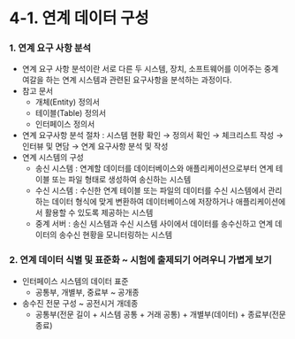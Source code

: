 # 4-1. 연계 데이터 구성

### 1. 연계 요구 사항 분석

- 연계 요구 사항 분석이란 서로 다른 두 시스템, 장치, 소프트웨어를 이어주는 중계 여갈을 하는 연계 시스템과 관련된 요구사항을 분석하는 과정이다.
- 참고 문서
    - 개체(Entity) 정의서
    - 테이블(Table) 정의서
    - 인터페이스 정의서
- 연계 요구사항 분석 절차 
     : 시스템 현황 확인 → 정의서 확인 → 체크리스트 작성 → 인터뷰 및 면담 → 연계 요구사항 분석 및 작성
- 연계 시스템의 구성
    - 송신 시스템 : 연계할 데이터를 데이터베이스와 애플리케이션으로부터 연계 테이블 또는 파일 형태로 생성하여 송신하는 시스템
    - 수신 시스템 : 수신한 연계 테이블 또는 파일의 데이터를 수신 시스템에서 관리하는 데이터 형식에 맞게 변환하여 데이터베이스에 저장하거나 애플리케이션에서 활용할 수 있도록 제공하는 시스템
    - 중계 서버 : 송신 시스템과 수신 시스템 사이에서 데이터를 송수신하고 연계 데이터의 송수신 현황을 모니터링하는 시스템

### 2. 연계 데이터 식별 및 표준화 ~ 시험에 출제되기 어려우니 가볍게 보기

- 인터페이스 시스템의 데이터 표준
    - 공통부, 개별부, 중료부 ~ 공개종
- 송수진 전문 구성 ~ 공전시거 개데종
    - 공통부(전문 길이 + 시스템 공통 + 거래 공통) + 개별부(데이터) + 종료부(전문 종료)